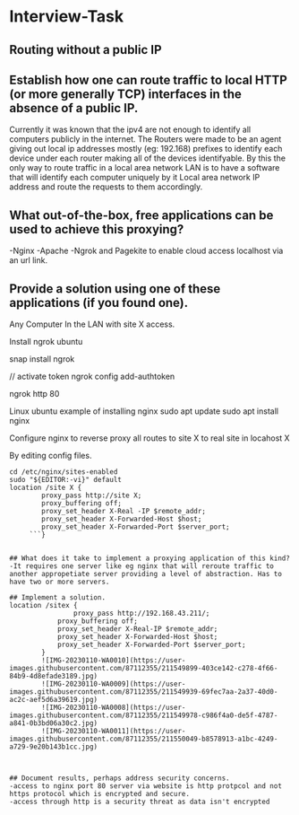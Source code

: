 # Interview-Task
## Routing without a public IP 

## Establish how one can route traffic to local HTTP (or more generally TCP) interfaces in the absence of a public IP.

Currently it was known that the ipv4 are not enough to identify all computers publicly in the internet. The Routers were made to be an agent giving out local ip addresses mostly (eg: 192.168) prefixes to identify each device under each router making all of the devices identifyable. By this the only way to route traffic in a local area network LAN is to have a software that will identify each computer uniquely by it Local area network IP address  and route the requests to  them accordingly.

## What out-of-the-box, free applications can be used to achieve this proxying?
-Nginx
-Apache
-Ngrok and Pagekite to enable cloud access localhost via an url link.

## Provide a solution using one of these applications (if you found one).
Any Computer In the LAN with site X access.

Install ngrok ubuntu

snap install ngrok

// activate token
ngrok config add-authtoken <token>

ngrok http 80

Linux ubuntu example of installing nginx
sudo apt update
sudo apt install nginx
 
Configure nginx to reverse proxy all routes to site  X to real site in locahost X

By editing config files.
```
cd /etc/nginx/sites-enabled
sudo "${EDITOR:-vi}" default
location /site X {
        proxy_pass http://site X;
        proxy_buffering off;
        proxy_set_header X-Real -IP $remote_addr;
        proxy_set_header X-Forwarded-Host $host;
        proxy_set_header X-Forwarded-Port $server_port;
     ```}

 
## What does it take to implement a proxying application of this kind?
-It requires one server like eg nginx that will reroute traffic to another appropetiate server providing a level of abstraction. Has to have two or more servers.

## Implement a solution.
location /sitex {
            	proxy_pass http://192.168.43.211/;
        	proxy_buffering off;
        	proxy_set_header X-Real-IP $remote_addr;
        	proxy_set_header X-Forwarded-Host $host;
        	proxy_set_header X-Forwarded-Port $server_port;
        }
        ![IMG-20230110-WA0010](https://user-images.githubusercontent.com/87112355/211549899-403ce142-c278-4f66-84b9-4d8efade3189.jpg)
        ![IMG-20230110-WA0009](https://user-images.githubusercontent.com/87112355/211549939-69fec7aa-2a37-40d0-ac2c-aef5d6a39619.jpg)
        ![IMG-20230110-WA0008](https://user-images.githubusercontent.com/87112355/211549978-c986f4a0-de5f-4787-a841-0b3bd06a30c2.jpg)
        ![IMG-20230110-WA0011](https://user-images.githubusercontent.com/87112355/211550049-b8578913-a1bc-4249-a729-9e20b143b1cc.jpg)



## Document results, perhaps address security concerns.
-access to nginx port 80 server via website is http protpcol and not https protocol which is encrypted and secure.
-access through http is a security threat as data isn't encrypted

